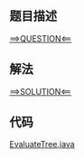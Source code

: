 ## 题目描述

[==>QUESTION<==](https://leetcode.cn/problems/evaluate-boolean-binary-tree/description/)

## 解法

[==>SOLUTION<==](https://leetcode.cn/problems/evaluate-boolean-binary-tree/solutions/2091770/ji-suan-bu-er-er-cha-shu-de-zhi-by-leetc-4g8f/)

## 代码

[EvaluateTree.java](https://github.com/Marshal7cc/leetcode-java/blob/master/src/dfs/EvaluateTree.java)

